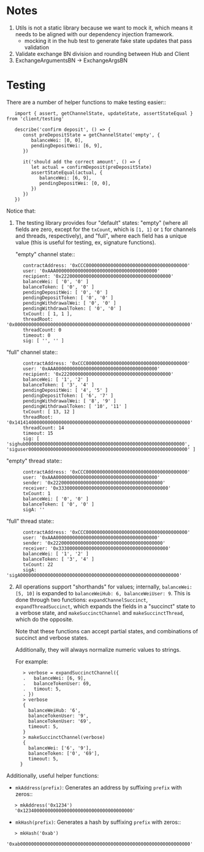 # Notes

1. Utils is not a static library because we want to mock it, which means it
   needs to be aligned with our dependency injection framework.
   -  mocking it in the hub test to generate fake state updates that pass
      validation
2. Validate exchange BN division and rounding between Hub and Client
3. ExchangeArgumentsBN -> ExchangeArgsBN

# Testing

There are a number of helper functions to make testing easier::

```
   import { assert, getChannelState, updateState, assertStateEqual } from 'client/testing'

   describe('confirm deposit', () => {
      const preDepositState = getChannelState('empty', {
         balanceWei: [0, 0],
         pendingDepositWei: [6, 9],
      })

      it('should add the correct amount', () => {
         let actual = confirmDeposit(preDepositState)
         assertStateEqual(actual, {
            balanceWei: [6, 9],
            pendingDepositWei: [0, 0],
         })
      })
   })
```

Notice that:

1. The testing library provides four "default" states: "empty" (where all fields
   are zero, except for the `txCount`, which is `[1, 1]` or `1` for channels and threads, respectively), and "full", where
   each field has a unique value (this is useful for testing, ex, signature
   functions).

   "empty" channel state::

```
      contractAddress: '0xCCC0000000000000000000000000000000000000'
      user: '0xAAA0000000000000000000000000000000000000'
      recipient: '0x2220000000000000000000000000000000000000'
      balanceWei: [ '0', '0' ]
      balanceToken: [ '0', '0' ]
      pendingDepositWei: [ '0', '0' ]
      pendingDepositToken: [ '0', '0' ]
      pendingWithdrawalWei: [ '0', '0' ]
      pendingWithdrawalToken: [ '0', '0' ]
      txCount: [ 1, 1 ],
      threadRoot: '0x0000000000000000000000000000000000000000000000000000000000000000'
      threadCount: 0
      timeout: 0
      sig: [ '', '' ]
```

   "full" channel state::

```
      contractAddress: '0xCCC0000000000000000000000000000000000000'
      user: '0xAAA0000000000000000000000000000000000000'
      recipient: '0x2220000000000000000000000000000000000000'
      balanceWei: [ '1', '2' ]
      balanceToken: [ '3', '4' ]
      pendingDepositWei: [ '4', '5' ]
      pendingDepositToken: [ '6', '7' ]
      pendingWithdrawalWei: [ '8', '9' ]
      pendingWithdrawalToken: [ '10', '11' ]
      txCount: [ 13, 12 ]
      threadRoot: '0x1414140000000000000000000000000000000000000000000000000000000000'
      threadCount: 14
      timeout: 15
      sig: [ 'sighub0000000000000000000000000000000000000000000000000000000000', 'siguser0000000000000000000000000000000000000000000000000000000000' ] 
```

   "empty" thread state::

```
      contractAddress: '0xCCC0000000000000000000000000000000000000'
      user: '0xAAA0000000000000000000000000000000000000'
      sender: '0x2220000000000000000000000000000000000000'
      receiver: '0x3330000000000000000000000000000000000000'
      txCount: 1
      balanceWei: [ '0', '0' ]
      balanceToken: [ '0', '0' ]
      sigA: ''
```

   "full" thread state::

```
      contractAddress: '0xCCC0000000000000000000000000000000000000'
      user: '0xAAA0000000000000000000000000000000000000'
      sender: '0x2220000000000000000000000000000000000000'
      receiver: '0x3330000000000000000000000000000000000000'
      balanceWei: [ '1', '2' ]
      balanceToken: [ '3', '4' ]
      txCount: 22
      sigA: 'sigA0000000000000000000000000000000000000000000000000000000000'
```

2. All operations support "shorthands" for values; internally, `balanceWei:
   [5, 10]` is expanded to `balanceWeiHub: 6, balanceWeiUser: 9`. This is done
   through two functions: `expandChannelSuccinct`, `expandThreadSuccinct`, which expands the fields in a
   "succinct" state to a verbose state, and `makeSuccinctChannel` and `makeSuccinctThread`, which do the
   opposite.

   Note that these functions can accept partial states, and combinations of
   succinct and verbose states.

   Additionally, they will always normalize numeric values to strings.

   For example:
   
```
      > verbose = expandSuccinctChannel({
      .   balanceWei: [6, 9],
      .   balanceTokenUser: 69,
      .   timout: 5,
      . })
      > verbose
      {
        balanceWeiHub: '6',
        balanceTokenUser: '9',
        balanceTokenUser: '69',
        timeout: 5,
      }
      > makeSuccinctChannel(verbose)
      {
        balanceWei: ['6', '9'],
        balanceToken: ['0', '69'],
        timeout: 5,
     }
```
      
Additionally, useful helper functions:

* `mkAddress(prefix)`: Generates an address by suffixing `prefix` with zeros::

```
   > mkAddress('0x1234')
   '0x1234000000000000000000000000000000000000'
```

* `mkHash(prefix)`: Generates a hash by suffixing `prefix` with zeros::

```
   > mkHash('0xab')
   '0xab00000000000000000000000000000000000000000000000000000000000000'
```

